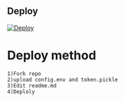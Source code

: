 ## Deploy
[![Deploy](https://www.herokucdn.com/deploy/button.svg)](https://dashboard.heroku.com/new?template=)

# Deploy method
```
1)Fork repo 
2)upload config.env and token.pickle
3)Edit readme.md
4)Deploly
```
